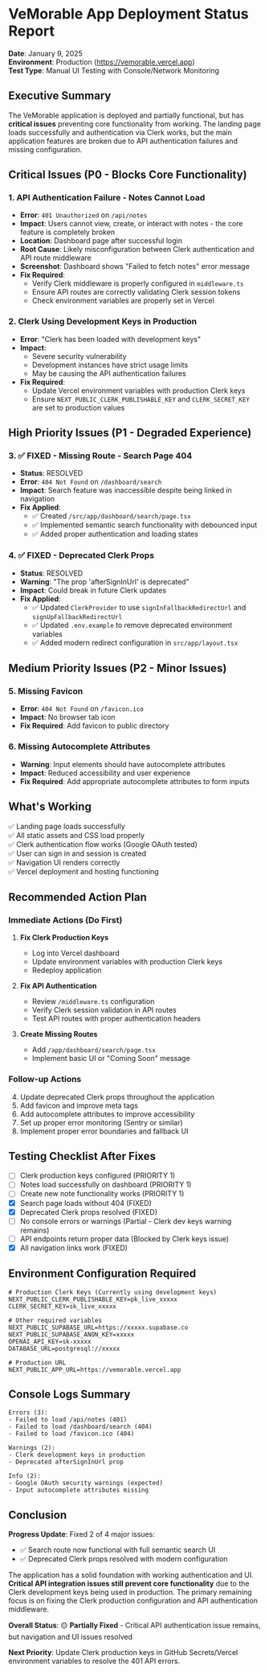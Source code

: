 # VeMorable App Deployment Status Report

**Date**: January 9, 2025  
**Environment**: Production (https://vemorable.vercel.app)  
**Test Type**: Manual UI Testing with Console/Network Monitoring  

## Executive Summary

The VeMorable application is deployed and partially functional, but has **critical issues** preventing core functionality from working. The landing page loads successfully and authentication via Clerk works, but the main application features are broken due to API authentication failures and missing configuration.

## Critical Issues (P0 - Blocks Core Functionality)

### 1. API Authentication Failure - Notes Cannot Load
- **Error**: `401 Unauthorized` on `/api/notes`
- **Impact**: Users cannot view, create, or interact with notes - the core feature is completely broken
- **Location**: Dashboard page after successful login
- **Root Cause**: Likely misconfiguration between Clerk authentication and API route middleware
- **Screenshot**: Dashboard shows "Failed to fetch notes" error message
- **Fix Required**: 
  - Verify Clerk middleware is properly configured in `middleware.ts`
  - Ensure API routes are correctly validating Clerk session tokens
  - Check environment variables are properly set in Vercel

### 2. Clerk Using Development Keys in Production
- **Error**: "Clerk has been loaded with development keys"
- **Impact**: 
  - Severe security vulnerability
  - Development instances have strict usage limits
  - May be causing the API authentication failures
- **Fix Required**:
  - Update Vercel environment variables with production Clerk keys
  - Ensure `NEXT_PUBLIC_CLERK_PUBLISHABLE_KEY` and `CLERK_SECRET_KEY` are set to production values

## High Priority Issues (P1 - Degraded Experience)

### 3. ✅ FIXED - Missing Route - Search Page 404
- **Status**: RESOLVED
- **Error**: `404 Not Found` on `/dashboard/search`
- **Impact**: Search feature was inaccessible despite being linked in navigation
- **Fix Applied**: 
  - ✅ Created `/src/app/dashboard/search/page.tsx`
  - ✅ Implemented semantic search functionality with debounced input
  - ✅ Added proper authentication and loading states

### 4. ✅ FIXED - Deprecated Clerk Props
- **Status**: RESOLVED
- **Warning**: "The prop 'afterSignInUrl' is deprecated"
- **Impact**: Could break in future Clerk updates
- **Fix Applied**: 
  - ✅ Updated `ClerkProvider` to use `signInFallbackRedirectUrl` and `signUpFallbackRedirectUrl`
  - ✅ Updated `.env.example` to remove deprecated environment variables
  - ✅ Added modern redirect configuration in `src/app/layout.tsx`

## Medium Priority Issues (P2 - Minor Issues)

### 5. Missing Favicon
- **Error**: `404 Not Found` on `/favicon.ico`
- **Impact**: No browser tab icon
- **Fix Required**: Add favicon to public directory

### 6. Missing Autocomplete Attributes
- **Warning**: Input elements should have autocomplete attributes
- **Impact**: Reduced accessibility and user experience
- **Fix Required**: Add appropriate autocomplete attributes to form inputs

## What's Working

✅ Landing page loads successfully  
✅ All static assets and CSS load properly  
✅ Clerk authentication flow works (Google OAuth tested)  
✅ User can sign in and session is created  
✅ Navigation UI renders correctly  
✅ Vercel deployment and hosting functioning  

## Recommended Action Plan

### Immediate Actions (Do First)
1. **Fix Clerk Production Keys**
   - Log into Vercel dashboard
   - Update environment variables with production Clerk keys
   - Redeploy application

2. **Fix API Authentication**
   - Review `/middleware.ts` configuration
   - Verify Clerk session validation in API routes
   - Test API routes with proper authentication headers

3. **Create Missing Routes**
   - Add `/app/dashboard/search/page.tsx`
   - Implement basic UI or "Coming Soon" message

### Follow-up Actions
4. Update deprecated Clerk props throughout the application
5. Add favicon and improve meta tags
6. Add autocomplete attributes to improve accessibility
7. Set up proper error monitoring (Sentry or similar)
8. Implement proper error boundaries and fallback UI

## Testing Checklist After Fixes

- [ ] Clerk production keys configured (PRIORITY 1)
- [ ] Notes load successfully on dashboard (PRIORITY 1)
- [ ] Create new note functionality works (PRIORITY 1)
- [x] Search page loads without 404 (FIXED)
- [x] Deprecated Clerk props resolved (FIXED)
- [ ] No console errors or warnings (Partial - Clerk dev keys warning remains)
- [ ] API endpoints return proper data (Blocked by Clerk keys issue)
- [x] All navigation links work (FIXED)

## Environment Configuration Required

```env
# Production Clerk Keys (Currently using development keys)
NEXT_PUBLIC_CLERK_PUBLISHABLE_KEY=pk_live_xxxxx
CLERK_SECRET_KEY=sk_live_xxxxx

# Other required variables
NEXT_PUBLIC_SUPABASE_URL=https://xxxxx.supabase.co
NEXT_PUBLIC_SUPABASE_ANON_KEY=xxxxx
OPENAI_API_KEY=sk-xxxxx
DATABASE_URL=postgresql://xxxxx

# Production URL
NEXT_PUBLIC_APP_URL=https://vemorable.vercel.app
```

## Console Logs Summary

```
Errors (3):
- Failed to load /api/notes (401)
- Failed to load /dashboard/search (404)
- Failed to load /favicon.ico (404)

Warnings (2):
- Clerk development keys in production
- Deprecated afterSignInUrl prop

Info (2):
- Google OAuth security warnings (expected)
- Input autocomplete attributes missing
```

## Conclusion

**Progress Update**: Fixed 2 of 4 major issues:
- ✅ Search route now functional with full semantic search UI
- ✅ Deprecated Clerk props resolved with modern configuration

The application has a solid foundation with working authentication and UI. **Critical API integration issues still prevent core functionality** due to the Clerk development keys being used in production. The primary remaining focus is on fixing the Clerk production configuration and API authentication middleware.

**Overall Status**: 🟡 **Partially Fixed** - Critical API authentication issue remains, but navigation and UI issues resolved

**Next Priority**: Update Clerk production keys in GitHub Secrets/Vercel environment variables to resolve the 401 API errors.